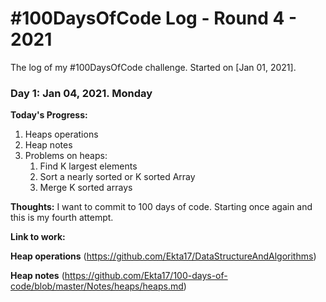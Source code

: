 # #100DaysOfCode Log - Round 4 - 2021

The log of my #100DaysOfCode challenge. Started on [Jan 01, 2021].

### Day 1: Jan 04, 2021. Monday

**Today's Progress:**

1. Heaps operations
2. Heap notes 
3. Problems on heaps: 
    1. Find K largest elements 
    2. Sort a nearly sorted or K sorted Array
    3. Merge K sorted arrays

**Thoughts:** I want to commit to 100 days of code. Starting once again and this is my fourth attempt. 

**Link to work:**

**Heap operations** (https://github.com/Ekta17/DataStructureAndAlgorithms)

**Heap notes** (https://github.com/Ekta17/100-days-of-code/blob/master/Notes/heaps/heaps.md)

	
